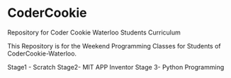# CoderCookie
Repository for Coder Cookie Waterloo Students Curriculum

This Repository is for the Weekend Programming Classes for Students of CoderCookie-Waterloo.

Stage1 - Scratch
Stage2- MIT APP Inventor 
Stage 3- Python Programming
